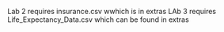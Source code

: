 Lab 2 requires insurance.csv wwhich is in extras
LAb 3 requires Life_Expectancy_Data.csv which can be found in extras
